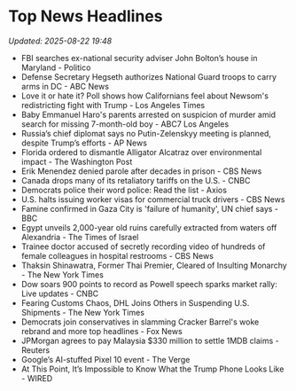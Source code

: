 # Top News Headlines

_Updated: 2025-08-22 19:48_

- FBI searches ex-national security adviser John Bolton’s house in Maryland - Politico
- Defense Secretary Hegseth authorizes National Guard troops to carry arms in DC - ABC News
- Love it or hate it? Poll shows how Californians feel about Newsom's redistricting fight with Trump - Los Angeles Times
- Baby Emmanuel Haro's parents arrested on suspicion of murder amid search for missing 7-month-old boy - ABC7 Los Angeles
- Russia’s chief diplomat says no Putin-Zelenskyy meeting is planned, despite Trump’s efforts - AP News
- Florida ordered to dismantle Alligator Alcatraz over environmental impact - The Washington Post
- Erik Menendez denied parole after decades in prison - CBS News
- Canada drops many of its retaliatory tariffs on the U.S. - CNBC
- Democrats police their word police: Read the list - Axios
- U.S. halts issuing worker visas for commercial truck drivers - CBS News
- Famine confirmed in Gaza City is 'failure of humanity', UN chief says - BBC
- Egypt unveils 2,000-year old ruins carefully extracted from waters off Alexandria - The Times of Israel
- Trainee doctor accused of secretly recording video of hundreds of female colleagues in hospital restrooms - CBS News
- Thaksin Shinawatra, Former Thai Premier, Cleared of Insulting Monarchy - The New York Times
- Dow soars 900 points to record as Powell speech sparks market rally: Live updates - CNBC
- Fearing Customs Chaos, DHL Joins Others in Suspending U.S. Shipments - The New York Times
- Democrats join conservatives in slamming Cracker Barrel's woke rebrand and more top headlines - Fox News
- JPMorgan agrees to pay Malaysia $330 million to settle 1MDB claims - Reuters
- Google’s AI-stuffed Pixel 10 event - The Verge
- At This Point, It’s Impossible to Know What the Trump Phone Looks Like - WIRED